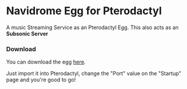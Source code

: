# Navidrome Egg for Pterodactyl
A music Streaming Service as an Pterodactyl Egg. This also acts as an **Subsonic Server**
### Download
You can download the egg [here](https://github.com/devilAPI/navidrome-pterodactyl-egg/blob/main/egg-navidrome.json).

Just import it into Pterodactyl, change the "Port" value on the "Startup" page and you're good to go!
